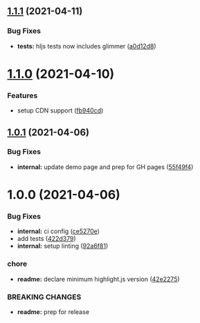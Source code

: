 ## [1.1.1](https://github.com/NullVoxPopuli/highlightjs-glimmer/compare/v1.1.0...v1.1.1) (2021-04-11)


### Bug Fixes

* **tests:** hljs tests now includes glimmer ([a0d12d8](https://github.com/NullVoxPopuli/highlightjs-glimmer/commit/a0d12d8fd44ba419a61f749b28a3c38c81a7e4b0))

# [1.1.0](https://github.com/NullVoxPopuli/highlightjs-glimmer/compare/v1.0.1...v1.1.0) (2021-04-10)


### Features

* setup CDN support ([fb940cd](https://github.com/NullVoxPopuli/highlightjs-glimmer/commit/fb940cda950798b6a49fbf6ae6dee8f439abbc16))

## [1.0.1](https://github.com/NullVoxPopuli/highlightjs-glimmer/compare/v1.0.0...v1.0.1) (2021-04-06)


### Bug Fixes

* **internal:** update demo page and prep for GH pages ([55f49f4](https://github.com/NullVoxPopuli/highlightjs-glimmer/commit/55f49f450fc97c081d18e6d2d93778b28cae946e))

# 1.0.0 (2021-04-06)


### Bug Fixes

* **internal:** ci config ([ce5270e](https://github.com/NullVoxPopuli/highlightjs-glimmer/commit/ce5270ee2c5df477efe6cfabd7c5f3b69450e356))
* add tests ([422d379](https://github.com/NullVoxPopuli/highlightjs-glimmer/commit/422d3793a72a3d3b0c102692cbb3b3b6d9dec770))
* **internal:** setup linting ([92a6f81](https://github.com/NullVoxPopuli/highlightjs-glimmer/commit/92a6f81e516dc4fac85e271fd634334571f351a0))


### chore

* **readme:** declare minimum highlight.js version ([42e2275](https://github.com/NullVoxPopuli/highlightjs-glimmer/commit/42e22754df72feb42e44c3d7a7bfc5d1eb833f3b))


### BREAKING CHANGES

* **readme:** prep for release
